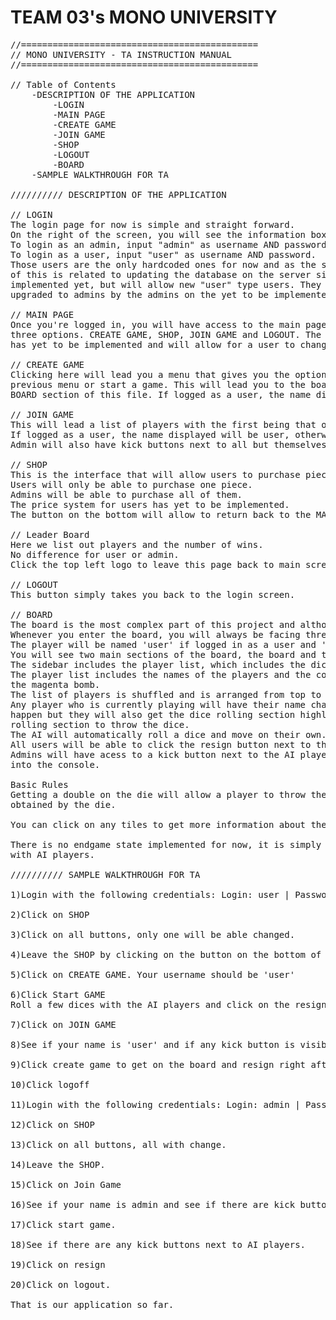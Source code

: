 # TEAM 03's MONO UNIVERSITY
<pre>
//=============================================
// MONO UNIVERSITY - TA INSTRUCTION MANUAL
//=============================================

// Table of Contents
	-DESCRIPTION OF THE APPLICATION
		-LOGIN
		-MAIN PAGE
		-CREATE GAME
		-JOIN GAME
		-SHOP
		-LOGOUT
		-BOARD
	-SAMPLE WALKTHROUGH FOR TA

////////// DESCRIPTION OF THE APPLICATION

// LOGIN
The login page for now is simple and straight forward.
On the right of the screen, you will see the information boxes.
To login as an admin, input "admin" as username AND password.
To login as a user, input "user" as username AND password.
Those users are the only hardcoded ones for now and as the signup portion
of this is related to updating the database on the server side, it is not
implemented yet, but will allow new "user" type users. They will have to be
upgraded to admins by the admins on the yet to be implemented admin board later on.

// MAIN PAGE
Once you're logged in, you will have access to the main page. A simple menu will give you
three options. CREATE GAME, SHOP, JOIN GAME and LOGOUT. The profile icon on the top right
has yet to be implemented and will allow for a user to change information about himself.

// CREATE GAME
Clicking here will lead you a menu that gives you the option of either going back to the
previous menu or start a game. This will lead you to the board, which is further discussed in the
BOARD section of this file. If logged as a user, the name displayed will be user, otherwise, it will be admin.

// JOIN GAME
This will lead a list of players with the first being that of the user himself.
If logged as a user, the name displayed will be user, otherwise, it will be admin.
Admin will also have kick buttons next to all but themselves.

// SHOP
This is the interface that will allow users to purchase pieces that will grant bonuses in the board.
Users will only be able to purchase one piece.
Admins will be able to purchase all of them.
The price system for users has yet to be implemented.
The button on the bottom will allow to return back to the MAIN PAGE.

// Leader Board
Here we list out players and the number of wins.
No difference for user or admin.
Click the top left logo to leave this page back to main screen

// LOGOUT
This button simply takes you back to the login screen.

// BOARD
The board is the most complex part of this project and although not complete, the basis for a playable game are laid down.
Whenever you enter the board, you will always be facing three AI players. Named AI 1 to 3.
The player will be named 'user' if logged in as a user and 'admin' if logged in as 'admin'.
You will see two main sections of the board, the board and the sidebar.
The sidebar includes the player list, which includes the dice rolling section, and the player list.
The player list includes the names of the players and the color of their pieces. By default, you will be playing as
the magenta bomb.
The list of players is shuffled and is arranged from top to bottom by playing order.
Any player who is currently playing will have their name changed to red. If the user/admin are playing, the same will
happen but they will also get the dice rolling section highlighted in red to indicate they must click on the dice
rolling section to throw the dice.
The AI will automatically roll a dice and move on their own.
All users will be able to click the resign button next to their name to leave the board and return to the main menu.
Admins will have acess to a kick button next to the AI players' names though for now, it does not kick them, simply logs
into the console.

Basic Rules
Getting a double on the die will allow a player to throw the dice again. Players will move by the sum of the number
obtained by the die.

You can click on any tiles to get more information about them on the tile information bar under the player list.

There is no endgame state implemented for now, it is simply an endless dice rolling session and tile moving session
with AI players.

////////// SAMPLE WALKTHROUGH FOR TA

1)Login with the following credentials: Login: user | Password: user

2)Click on SHOP

3)Click on all buttons, only one will be able changed.

4)Leave the SHOP by clicking on the button on the bottom of the page

5)Click on CREATE GAME. Your username should be 'user'

6)Click Start GAME
Roll a few dices with the AI players and click on the resign button when you've had enough.

7)Click on JOIN GAME

8)See if your name is 'user' and if any kick button is visible or not.

9)Click create game to get on the board and resign right after.

10)Click logoff

11)Login with the following credentials: Login: admin | Password: admin

12)Click on SHOP

13)Click on all buttons, all with change.

14)Leave the SHOP.

15)Click on Join Game

16)See if your name is admin and see if there are kick buttons next to players that aren't yourself.

17)Click start game.

18)See if there are any kick buttons next to AI players.

19)Click on resign

20)Click on logout.

That is our application so far.
</pre>
